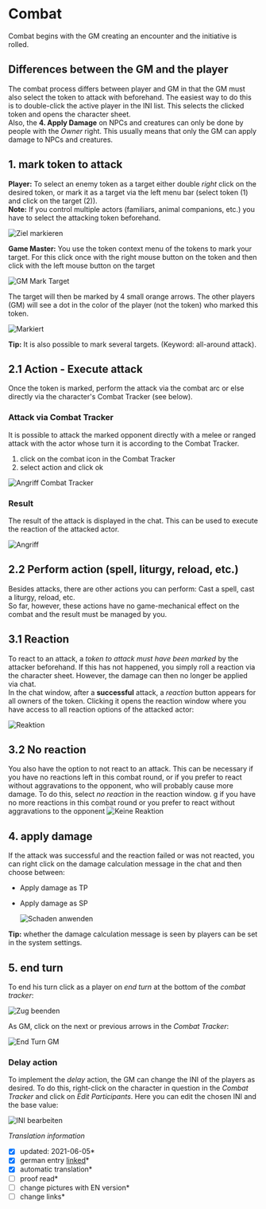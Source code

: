 # Combat
Combat begins with the GM creating an encounter and the initiative is rolled.  

## Differences between the GM and the player
The combat process differs between player and GM in that the GM must also select the token to attack with beforehand. The easiest way to do this is to double-click the active player in the INI list. This selects the clicked token and opens the character sheet.  
Also, the **4. Apply Damage** on NPCs and creatures can only be done by people with the *Owner* right. This usually means that only the GM can apply damage to NPCs and creatures.

## 1. mark token to attack
**Player:** To select an enemy token as a target either double *right* click on the desired token, or mark it as a target via the left menu bar (select token (1) and click on the target (2)).  
**Note:** If you control multiple actors (familiars, animal companions, etc.) you have to select the attacking token beforehand.
  
  ![Ziel markieren](images/en-combat_0.png)
  
**Game Master:** You use the token context menu of the tokens to mark your target. For this click once with the right mouse button on the token and then click with the left mouse button on the target 
    
  ![GM Mark Target](images/en-combat_1.png)
  
The target will then be marked by 4 small orange arrows. The other players (GM) will see a dot in the color of the player (not the token) who marked this token.
  
  ![Markiert](images/en-combat_2.png)
  
**Tip:** It is also possible to mark several targets. (Keyword: all-around attack).
  
## 2.1 Action - Execute attack
Once the token is marked, perform the attack via the combat arc or else directly via the character's Combat Tracker (see below).  

### Attack via Combat Tracker
It is possible to attack the marked opponent directly with a melee or ranged attack with the actor whose turn it is according to the Combat Tracker.
1. click on the combat icon in the Combat Tracker
2. select action and click ok  
  
  ![Angriff Combat Tracker](images/en-combat_0.png)
  
### Result
The result of the attack is displayed in the chat. This can be used to execute the reaction of the attacked actor.  
  
  ![Angriff](images/en-combat_1.png)
  
## 2.2 Perform action (spell, liturgy, reload, etc.)
Besides attacks, there are other actions you can perform: Cast a spell, cast a liturgy, reload, etc.  
So far, however, these actions have no game-mechanical effect on the combat and the result must be managed by you.   

## 3.1 Reaction 
To react to an attack, a *token to attack must have been marked* by the attacker beforehand. If this has not happened, you simply roll a reaction via the character sheet. However, the damage can then no longer be applied via chat.  
In the chat window, after a **successful** attack, a *reaction* button appears for all owners of the token. Clicking it opens the reaction window where you have access to all reaction options of the attacked actor:
  
  ![Reaktion](images/en-combat_0.png)
  
## 3.2 No reaction
You also have the option to not react to an attack. This can be necessary if you have no reactions left in this combat round, or if you prefer to react without aggravations to the opponent, who will probably cause more damage. To do this, select *no reaction* in the reaction window.
g if you have no more reactions in this combat round or you prefer to react without aggravations to the opponent 
  ![Keine Reaktion](images/en-combat_0.png)

## 4. apply damage
If the attack was successful and the reaction failed or was not reacted, you can right click on the damage calculation message in the chat and then choose between:
* Apply damage as TP
* Apply damage as SP
  
  ![Schaden anwenden](images/en-combat_0.png)
  
**Tip:** whether the damage calculation message is seen by players can be set in the system settings.

## 5. end turn
To end his turn click as a player on *end turn* at the bottom of the *combat tracker*:
  
  ![Zug beenden](images/en-combat_0.png)

As GM, click on the next or previous arrows in the *Combat Tracker*:
  
  ![End Turn GM](images/en-combat_1.png)

### Delay action
To implement the *delay* action, the GM can change the INI of the players as desired. To do this, right-click on the character in question in the *Combat Tracker* and click on *Edit Participants*. Here you can edit the chosen INI and the base value:
  
  ![INI bearbeiten](images/en-combat_2.png)



*Translation information*  
*[x] updated: 2021-06-05*  
*[x] german entry [linked](de/de-kampf.md)*  
*[x] automatic translation*  
*[ ] proof read*  
*[ ] change pictures with EN version*
*[ ] change links*  
